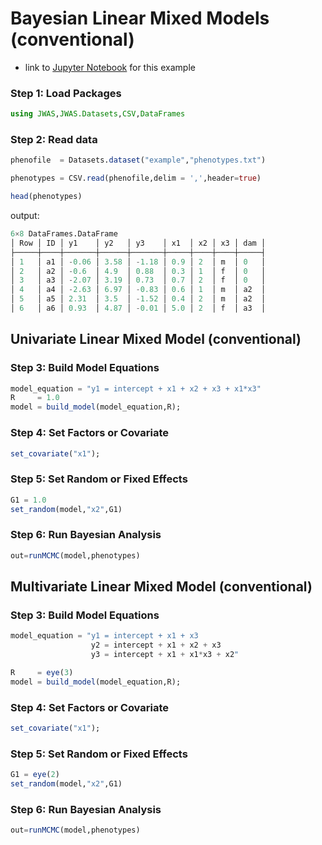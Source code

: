 # Bayesian Linear Mixed Models (conventional)

* link to [Jupyter Notebook](http://nbviewer.jupyter.org/github/reworkhow/JWAS.jl/blob/master/docs/notebooks_v0.3/1_Conventional_Linear_Mixed_Model.ipynb) for this example

### Step 1: Load Packages

```julia
using JWAS,JWAS.Datasets,CSV,DataFrames
```

### Step 2: Read data

```julia
phenofile  = Datasets.dataset("example","phenotypes.txt")

phenotypes = CSV.read(phenofile,delim = ',',header=true)

head(phenotypes)
```

output:
```julia
6×8 DataFrames.DataFrame
│ Row │ ID │ y1    │ y2   │ y3    │ x1  │ x2 │ x3 │ dam │
├─────┼────┼───────┼──────┼───────┼─────┼────┼────┼─────┤
│ 1   │ a1 │ -0.06 │ 3.58 │ -1.18 │ 0.9 │ 2  │ m  │ 0   │
│ 2   │ a2 │ -0.6  │ 4.9  │ 0.88  │ 0.3 │ 1  │ f  │ 0   │
│ 3   │ a3 │ -2.07 │ 3.19 │ 0.73  │ 0.7 │ 2  │ f  │ 0   │
│ 4   │ a4 │ -2.63 │ 6.97 │ -0.83 │ 0.6 │ 1  │ m  │ a2  │
│ 5   │ a5 │ 2.31  │ 3.5  │ -1.52 │ 0.4 │ 2  │ m  │ a2  │
│ 6   │ a6 │ 0.93  │ 4.87 │ -0.01 │ 5.0 │ 2  │ f  │ a3  │
```

## Univariate Linear Mixed Model (conventional)

### Step 3: Build Model Equations

```julia
model_equation = "y1 = intercept + x1 + x2 + x3 + x1*x3"
R     = 1.0
model = build_model(model_equation,R);
```

### Step 4: Set Factors or Covariate
```julia
set_covariate("x1");
```

### Step 5: Set Random or Fixed Effects
```julia
G1 = 1.0
set_random(model,"x2",G1)
```

### Step 6: Run Bayesian Analysis
```julia
out=runMCMC(model,phenotypes)
```


## Multivariate Linear Mixed Model (conventional)

### Step 3: Build Model Equations

```julia
model_equation = "y1 = intercept + x1 + x3
                  y2 = intercept + x1 + x2 + x3  
                  y3 = intercept + x1 + x1*x3 + x2"

R     = eye(3)
model = build_model(model_equation,R);
```

### Step 4: Set Factors or Covariate
```julia
set_covariate("x1");
```

### Step 5: Set Random or Fixed Effects
```julia
G1 = eye(2)
set_random(model,"x2",G1)
```

### Step 6: Run Bayesian Analysis
```julia
out=runMCMC(model,phenotypes)
```
